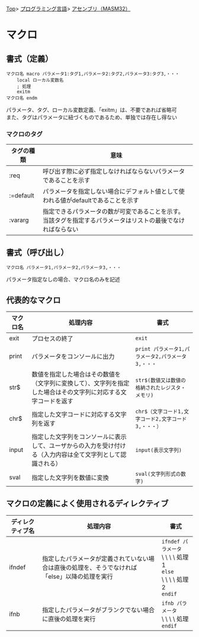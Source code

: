 [Top](../../../index.md)\>
[プログラミング言語](../../pgl.md)\>
[アセンブリ（MASM32）](../language_0001.md)

# マクロ

## 書式（定義）

    マクロ名 macro パラメータ1:タグ1,パラメータ2:タグ2,パラメータ3:タグ3,・・・
        local ローカル変数名
        ; 処理
        exitm
    マクロ名 endm

パラメータ、タグ、ローカル変数定義、「exitm」は、不要であれば省略可  
また、タグはパラメータに紐づくものであるため、単独では存在し得ない

### マクロのタグ

|タグの種類|意味|
----|----
|:req|呼び出す際に必ず指定しなければならないパラメータであることを示す|
|:=default|パラメータを指定しない場合にデフォルト値として使われる値がdefaultであることを示す|
|:vararg|指定できるパラメータの数が可変であることを示す。<br>当該タグを指定するパラメータはリストの最後でなければならない|

## 書式（呼び出し）

    マクロ名 パラメータ1,パラメータ2,パラメータ3,・・・

パラメータ指定なしの場合、マクロ名のみを記述

## 代表的なマクロ

|マクロ名|処理内容|書式|
----|----|----
|exit|プロセスの終了|```exit```|
|print|パラメータをコンソールに出力|```print パラメータ1,パラメータ2,パラメータ3,・・・```|
|str$|数値を指定した場合はその数値を（文字列に変換して）、文字列を指定した場合はその文字列に対応する文字コードを返す|```str$(数値又は数値の格納されたレジスタ・メモリ)```|
|chr$|指定した文字コードに対応する文字列を返す|```chr$（文字コード1,文字コード2,文字コード3,・・・）```|
|input|指定した文字列をコンソールに表示して、ユーザからの入力を受け付ける（入力内容は全て文字列として認識される）|```input(表示文字列)```|
|sval|指定した文字列を数値に変換|```sval(文字列形式の数字)```|

## マクロの定義によく使用されるディレクティブ

|ディレクティブ名|処理内容|書式|
----|----|----
|ifndef|指定したパラメータが定義されていない場合は直後の処理を、そうでなければ「else」以降の処理を実行|```ifndef パラメータ```<br>\ \ \ \ 処理1<br>```else```<br>\ \ \ \ 処理2<br>```endif```|
|ifnb|指定したパラメータがブランクでない場合に直後の処理を実行|```ifnb パラメータ```<br>\ \ \ \ 処理<br>```endif```|